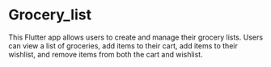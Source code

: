 # Grocery_list

This Flutter app allows users to create and manage their grocery lists. Users can view a list of groceries, add items to their cart, add items to their wishlist, and remove items from both the cart and wishlist.


